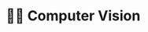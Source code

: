 ---
title: "🤖🎨 Computer Vision"
permalink: /cv/
layout: category
author_profile: false
taxonomy: Computer Vision
---